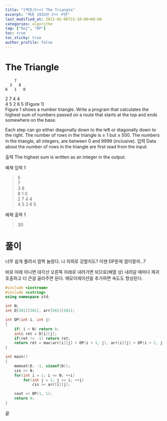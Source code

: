 ```yaml
---
title: "[백준/C++] The Triangle"
excerpt: "백준 1932번 C++ 구현"
last_modified_at: 2021-02-06T15:10:00+09:00
categories: algorithm
tag: ["boj", "DP"]
toc: true
toc_sticky: true
author_profile: false
---
```


# The Triangle

        7  
      3   8  
    8   1   0  
  2   7   4   4  
4   5   2   6   5 (Figure 1)  
Figure 1 shows a number triangle. Write a program that calculates the highest sum of numbers passed on a route that starts at the top and ends somewhere on the base.

Each step can go either diagonally down to the left or diagonally down to the right.
The number of rows in the triangle is ≥ 1 but ≤ 500.
The numbers in the triangle, all integers, are between 0 and 9999 (inclusive).
입력
Data about the number of rows in the triangle are first read from the input.

출력
The highest sum is written as an integer in the output.

예제 입력 1

> 5  
> 7  
> 3 8  
> 8 1 0  
> 2 7 4 4  
> 4 5 2 6 5  

예제 출력 1

> 30  

# 풀이

너무 쉽게 풀려서 깜짝 놀랐다. 나 의외로 강할지도? 이젠 DP문제 껌이랄까...?

바로 아래 아니면 대각선 오른쪽 아래로 내려가면 되므로(배열 상) 내려갈 때마다 재귀호출하고 더 큰걸 골라주면 된다. 메모이제이션을 추가하면 속도도 향상된다.

``` c++
#include <iostream>
#include <cstring>
using namespace std;

int N;
int D[501][501], arr[501][501];

int DP(int i, int j)
{
	if( i > N) return 0;
	int& ret = D[i][j];
	if(ret != -1) return ret;
	return ret = max(arr[i][j] + DP(i + 1, j), arr[i][j] + DP(i + 1, j + 1));
}

int main()
{
	memset(D, -1, sizeof(D));
	cin >> N;
	for(int i = 1; i <= N; ++i)
		for(int j = 1; j <= i; ++j)
			cin >> arr[i][j];

	cout << DP(1, 1);
	return 0;
}
```

끝